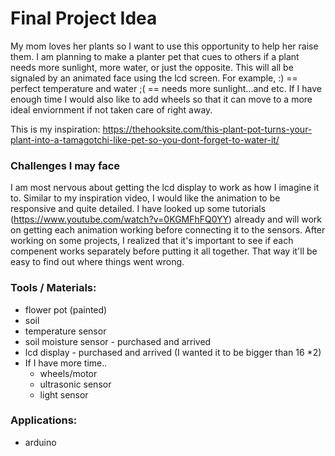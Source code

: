 # Final Project Idea

My mom loves her plants so I want to use this opportunity to help her raise them. I am planning to make a planter pet that cues to others if a plant needs more sunlight, more water, or just the opposite. This will all be signaled by an animated face using the lcd screen. For example, :) == perfect temperature and water ;( == needs more sunlight...and etc. If I have enough time I would also like to add wheels so that it can move to a more ideal enviornment if not taken care of right away. 

This is my inspiration: https://thehooksite.com/this-plant-pot-turns-your-plant-into-a-tamagotchi-like-pet-so-you-dont-forget-to-water-it/

### Challenges I may face 
I am most nervous about getting the lcd display to work as how I imagine it to. Similar to my inspiration video, I would like the animation to be responsive and quite detailed. I have looked up some tutorials (https://www.youtube.com/watch?v=0KGMFhFQ0YY) already and will work on getting each animation working before connecting it to the sensors. After working on some projects, I realized that it's important to see if each compenent works separately before putting it all together. That way it'll be easy to find out where things went wrong. 


### Tools / Materials:
* flower pot (painted)
* soil
* temperature sensor
* soil moisture sensor - purchased and arrived 
* lcd display - purchased and arrived (I wanted it to be bigger than 16 *2)
* If I have more time.. 
  * wheels/motor 
  * ultrasonic sensor 
  * light sensor 

### Applications: 
* arduino
